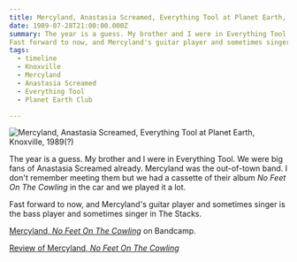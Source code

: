 ```yaml
---
title: Mercyland, Anastasia Screamed, Everything Tool at Planet Earth, Knoxville, 1989(?)
date: 1989-07-28T21:00:00.000Z
summary: The year is a guess. My brother and I were in Everything Tool. Mercyland was the out-of-town band. I don't remember meeting them but we had a cassette of their album _No Feet On The Cowling_ in the car and we played it a lot. 
Fast forward to now, and Mercyland's guitar player and sometimes singer is the bass player and sometimes singer in The Stacks.
tags:
  - timeline 
  - Knoxville 
  - Mercyland
  - Anastasia Screamed
  - Everything Tool
  - Planet Earth Club

---
```


![Mercyland, Anastasia Screamed, Everything Tool at Planet Earth, Knoxville, 1989(?)](/static/img/rock/mercyland-et-planet-earth.jpg "Planet Earth Flyer, Knoxville TN")

The year is a guess. My brother and I were in Everything Tool. We were big fans of Anastasia Screamed already. Mercyland was the out-of-town band. I don't remember meeting them but we had a cassette of their album _No Feet On The Cowling_ in the car and we played it a lot. 

Fast forward to now, and Mercyland's guitar player and sometimes singer is the bass player and sometimes singer in The Stacks. 

[Mercyland, _No Feet On The Cowling_](https://mercyland.bandcamp.com/releases) on Bandcamp.

[Review of Mercyland, _No Feet On The Cowling_](http://wilfullyobscure.blogspot.com/2007/10/mercyland-no-feet-on-cowling-1989.html)
